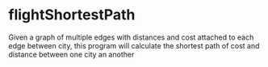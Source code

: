 # flightShortestPath
Given a graph of  multiple edges with distances and cost attached to each edge between city, this program will calculate the shortest path of cost and distance between one city an another
